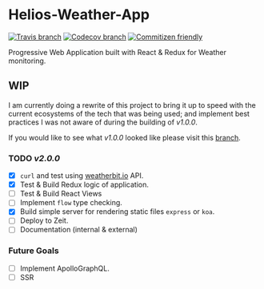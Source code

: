 # Helios-Weather-App
[![Travis branch](https://img.shields.io/travis/rockchalkwushock/Helios-Weather-App/master.svg?style=flat-square)](https://travis-ci.org/rockchalkwushock/Helios-Weather-App.svg?branch=master)
[![Codecov branch](https://img.shields.io/codecov/c/github/rockchalkwushock/Helios-Weather-App/master.svg?style=flat-square)](https://codecov.io/gh/rockchalkwushock/Helios-Weather-App)
[![Commitizen friendly](https://img.shields.io/badge/commitizen-friendly-brightgreen.svg?style=flat-square)](http://commitizen.github.io/cz-cli/)

Progressive Web Application built with React & Redux for Weather monitoring.

## WIP
I am currently doing a rewrite of this project to bring it up to speed with the current ecosystems of the tech that was being used; and implement best practices I was not aware of during the building of _v1.0.0_.

If you would like to see what _v1.0.0_ looked like please visit this [branch](https://github.com/rockchalkwushock/Helios-Weather-App/tree/v1.0.0).

### TODO _v2.0.0_
- [x] `curl` and test using [weatherbit.io](https://www.weatherbit.io) API.
- [x] Test & Build Redux logic of application.
- [ ] Test & Build React Views
- [ ] Implement `flow` type checking.
- [x] Build simple server for rendering static files `express` or `koa`.
- [ ] Deploy to Zeit.
- [ ] Documentation (internal & external)

### Future Goals
- [ ] Implement ApolloGraphQL.
- [ ] SSR
